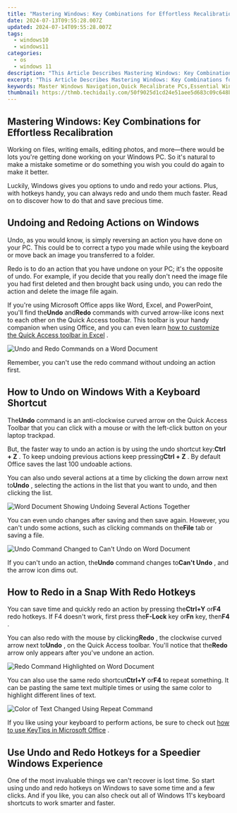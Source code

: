 ```yaml
---
title: "Mastering Windows: Key Combinations for Effortless Recalibration"
date: 2024-07-13T09:55:28.007Z
updated: 2024-07-14T09:55:28.007Z
tags:
  - windows10
  - windows11
categories:
  - os
  - windows 11
description: "This Article Describes Mastering Windows: Key Combinations for Effortless Recalibration"
excerpt: "This Article Describes Mastering Windows: Key Combinations for Effortless Recalibration"
keywords: Master Windows Navigation,Quick Recalibrate PCs,Essential Win Shortcuts,Navigate Windows Swiftly,Effective System Tweaks,Easy PC Adjustments,Key Combo Tricks Windows
thumbnail: https://thmb.techidaily.com/50f9025d1cd24e51aee5d683c09c648b774d15c542de5a35365804c9b914df05.jpg
---
```


## Mastering Windows: Key Combinations for Effortless Recalibration

 Working on files, writing emails, editing photos, and more—there would be lots you're getting done working on your Windows PC. So it's natural to make a mistake sometime or do something you wish you could do again to make it better.

 Luckily, Windows gives you options to undo and redo your actions. Plus, with hotkeys handy, you can always redo and undo them much faster. Read on to discover how to do that and save precious time.

## Undoing and Redoing Actions on Windows

 Undo, as you would know, is simply reversing an action you have done on your PC. This could be to correct a typo you made while using the keyboard or move back an image you transferred to a folder.

 Redo is to do an action that you have undone on your PC; it's the opposite of undo. For example, if you decide that you really don't need the image file you had first deleted and then brought back using undo, you can redo the action and delete the image file again.

 If you're using Microsoft Office apps like Word, Excel, and PowerPoint, you'll find the**Undo** and**Redo** commands with curved arrow-like icons next to each other on the Quick Access toolbar. This toolbar is your handy companion when using Office, and you can even learn [how to customize the Quick Access toolbar in Excel](https://www.makeuseof.com/customize-quick-access-toolbar-excel/) .

![Undo and Redo Commands on a Word Document](https://static1.makeuseofimages.com/wordpress/wp-content/uploads/2022/12/undo-and-redo.jpg)

 Remember, you can't use the redo command without undoing an action first.

## How to Undo on Windows With a Keyboard Shortcut

 The**Undo** command is an anti-clockwise curved arrow on the Quick Access Toolbar that you can click with a mouse or with the left-click button on your laptop trackpad.

 But, the faster way to undo an action is by using the undo shortcut key:**Ctrl + Z** . To keep undoing previous actions keep pressing**Ctrl + Z** . By default Office saves the last 100 undoable actions.

 You can also undo several actions at a time by clicking the down arrow next to**Undo** , selecting the actions in the list that you want to undo, and then clicking the list.

![Word Document Showing Undoing Several Actions Together](https://static1.makeuseofimages.com/wordpress/wp-content/uploads/2022/12/undo-several-actions-together-on-word.jpg)

 You can even undo changes after saving and then save again. However, you can't undo some actions, such as clicking commands on the**File** tab or saving a file.

![Undo Command Changed to Can't Undo on Word Document](https://static1.makeuseofimages.com/wordpress/wp-content/uploads/2022/12/undo-changed-to-can-t-undo.jpg)

 If you can't undo an action, the**Undo** command changes to**Can't Undo** , and the arrow icon dims out.

## How to Redo in a Snap With Redo Hotkeys

 You can save time and quickly redo an action by pressing the**Ctrl+Y** or**F4** redo hotkeys. If F4 doesn't work, first press the**F-Lock** key or**Fn** key, then**F4** .

 You can also redo with the mouse by clicking**Redo** , the clockwise curved arrow next to**Undo** , on the Quick Access toolbar. You'll notice that the**Redo** arrow only appears after you've undone an action.

![Redo Command Highlighted on Word Document](https://static1.makeuseofimages.com/wordpress/wp-content/uploads/2022/12/redo-on-windows.jpg)

 You can also use the same redo shortcut**Ctrl+Y** or**F4** to repeat something. It can be pasting the same text multiple times or using the same color to highlight different lines of text.

![Color of Text Changed Using Repeat Command](https://static1.makeuseofimages.com/wordpress/wp-content/uploads/2022/12/repeat-on-windows-using-hotkey-1.jpg)

 If you like using your keyboard to perform actions, be sure to check out [how to use KeyTips in Microsoft Office](https://www.makeuseof.com/keytips-microsoft-office-how-to-use/) .

## Use Undo and Redo Hotkeys for a Speedier Windows Experience

 One of the most invaluable things we can't recover is lost time. So start using undo and redo hotkeys on Windows to save some time and a few clicks. And if you like, you can also check out all of Windows 11's keyboard shortcuts to work smarter and faster.


<ins class="adsbygoogle"
     style="display:block"
     data-ad-format="autorelaxed"
     data-ad-client="ca-pub-7571918770474297"
     data-ad-slot="1223367746"></ins>



<ins class="adsbygoogle"
     style="display:block"
     data-ad-client="ca-pub-7571918770474297"
     data-ad-slot="8358498916"
     data-ad-format="auto"
     data-full-width-responsive="true"></ins>




